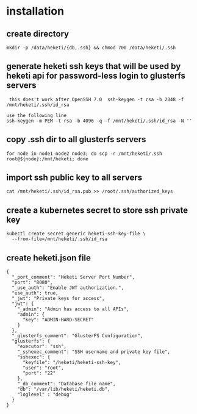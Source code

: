 # installation 

## create directory

```
mkdir -p /data/heketi/{db,.ssh} && chmod 700 /data/heketi/.ssh

```

## generate heketi ssh keys that will be used by heketi api for password-less login to glusterfs servers

```
 this does't work after OpenSSH 7.0  ssh-keygen -t rsa -b 2048 -f /mnt/heketi/.ssh/id_rsa

use the following line
ssh-keygen -m PEM -t rsa -b 4096 -q -f /mnt/heketi/.ssh/id_rsa -N ''
```

## copy .ssh dir to all glusterfs servers

```
for node in node1 node2 node3; do scp -r /mnt/heketi/.ssh root@${node}:/mnt/heketi; done
```

## import ssh public key to all servers

```
cat /mnt/heketi/.ssh/id_rsa.pub >> /root/.ssh/authorized_keys
```

## create a kubernetes secret to store ssh private key

```
kubectl create secret generic heketi-ssh-key-file \
  --from-file=/mnt/heketi/.ssh/id_rsa
```

## create heketi.json file

```
{
  "_port_comment": "Heketi Server Port Number",
  "port": "8080",
  "_use_auth": "Enable JWT authorization.",
  "use_auth": true,
  "_jwt": "Private keys for access",
  "jwt": {
    "_admin": "Admin has access to all APIs",
    "admin": {
      "key": "ADMIN-HARD-SECRET"
    }
  },
  "_glusterfs_comment": "GlusterFS Configuration",
  "glusterfs": {
    "executor": "ssh",
    "_sshexec_comment": "SSH username and private key file",
    "sshexec": {
      "keyfile": "/heketi/heketi-ssh-key",
      "user": "root",
      "port": "22"
    },
    "_db_comment": "Database file name",
    "db": "/var/lib/heketi/heketi.db",
    "loglevel" : "debug"
  }
}
```


